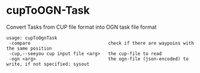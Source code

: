 # cupToOGN-Task
Convert Tasks from CUP file format into OGN task file format
``````
usage: cupToOgnTask
 -compare                             check if there are waypoins with the same position
 -cup,--seeyou cup input file <arg>   the cup-file to read
 -ogn <arg>                           the ogn-file (json-encoded) to write, if not specified: sysout